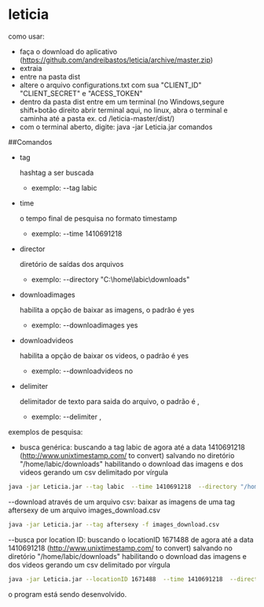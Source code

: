 leticia
=======
como usar:
- faça o download do aplicativo (https://github.com/andreibastos/leticia/archive/master.zip)
- extraia
- entre na pasta dist
- altere o arquivo configurations.txt com sua "CLIENT_ID" "CLIENT_SECRET" e  "ACESS_TOKEN"
- dentro da pasta dist entre em um terminal (no Windows,segure shift+botão direito abrir terminal aqui, no linux, abra o terminal e caminha até a pasta ex. cd /leticia-master/dist/)
- com o terminal aberto, digite: java -jar Leticia.jar comandos	
		
##Comandos

- tag

	hashtag a ser buscada
	- exemplo: --tag labic

- time 

	o tempo final de pesquisa no formato timestamp
	- exemplo: --time 1410691218

- director

	diretório de saídas dos arquivos
	- exemplo: --directory "C:\\home\\labic\\downloads"

- downloadimages 

	habilita a opção de baixar as imagens, o padrão é yes 
	- exemplo: --downloadimages yes 

- downloadvideos 

	habilita a opção de baixar os videos, o padrão é yes
	- exemplo: --downloadvideos no 

- delimiter 

	delimitador de texto para saida do arquivo, o padrão é ,
	- exemplo: --delimiter ,


exemplos de pesquisa:
- busca genérica:
	buscando a tag labic de agora até a data 1410691218  (http://www.unixtimestamp.com/ to convert) salvando no diretório  "/home/labic/downloads" habilitando o download das imagens e dos videos gerando um csv delimitado por vírgula
	
```sh
java -jar Leticia.jar --tag labic  --time 1410691218  --directory "/home/labic/downloads" --downloadimages yes --downloadvideos yes  --delimiter ,
```

--download através de um arquivo csv:
	baixar as imagens de uma tag aftersexy de um arquivo images_download.csv
```sh
java -jar Leticia.jar --tag aftersexy -f images_download.csv
```

--busca por location ID:
	buscando o locationID  1671488 de agora até a data 1410691218  (http://www.unixtimestamp.com/ to convert) salvando no diretório  "/home/labic/downloads" habilitando o download das imagens e dos videos gerando um csv delimitado por vírgula
```sh
java -jar Leticia.jar --locationID 1671488  --time 1410691218  --directory "/home/labic/downloads" --downloadimages yes --downloadvideos yes  --delimiter ,
```

o program está sendo desenvolvido.
